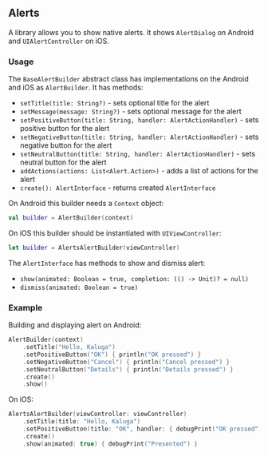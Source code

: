 ## Alerts

A library allows you to show native alerts.
It shows `AlertDialog` on Android and `UIAlertController` on iOS.

### Usage
The `BaseAlertBuilder` abstract class has implementations on the Android and iOS as `AlertBuilder`.
It has methods:
- `setTitle(title: String?)` - sets optional title for the alert
- `setMessage(message: String?)` - sets optional message for the alert
- `setPositiveButton(title: String, handler: AlertActionHandler)` - sets positive button for the alert
- `setNegativeButton(title: String, handler: AlertActionHandler)` - sets negative button for the alert
- `setNeutralButton(title: String, handler: AlertActionHandler)` - sets neutral button for the alert
- `addActions(actions: List<Alert.Action>)` - adds a list of actions for the alert
- `create(): AlertInterface` - returns created `AlertInterface`

On Android this builder needs a `Context` object:

```kotlin
val builder = AlertBuilder(context)
```

On iOS this builder should be instantiated with `UIViewController`:

```swift
let builder = AlertsAlertBuilder(viewController)
```

The `AlertInterface` has methods to show and dismiss alert:
- `show(animated: Boolean = true, completion: (() -> Unit)? = null)`
- `dismiss(animated: Boolean = true)`

### Example

Building and displaying alert on Android:

```kotlin
AlertBuilder(context)
    .setTitle("Hello, Kaluga")
    .setPositiveButton("OK") { println("OK pressed") }
    .setNegativeButton("Cancel") { println("Cancel pressed") }
    .setNeutralButton("Details") { println("Details pressed") }
    .create()
    .show()
```

On iOS:

```swift
AlertsAlertBuilder(viewController: viewController)
    .setTitle(title: "Hello, Kaluga")
    .setPositiveButton(title: "OK", handler: { debugPrint("OK pressed") } )
    .create()
    .show(animated: true) { debugPrint("Presented") }
```

